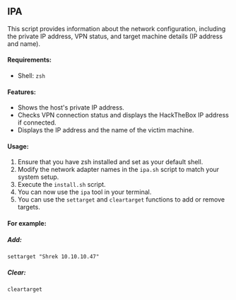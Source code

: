 ## IPA

This script provides information about the network configuration, including the private IP address, VPN status, and target machine details (IP address and name).

#### Requirements:
- Shell: `zsh`

#### Features:
- Shows the host's private IP address.
- Checks VPN connection status and displays the HackTheBox IP address if connected.
- Displays the IP address and the name of the victim machine.

#### Usage:
1. Ensure that you have zsh installed and set as your default shell.
2. Modify the network adapter names in the `ipa.sh` script to match your system setup.
3. Execute the `install.sh` script.
4. You can now use the `ipa` tool in your terminal.
5. You can use the `settarget` and `cleartarget` functions to add or remove targets.

#### For example:
##### Add:
```
settarget "Shrek 10.10.10.47"
```
##### Clear:
```
cleartarget
```

